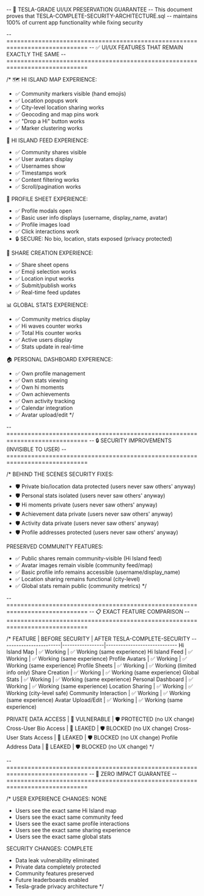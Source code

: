 -- 🎯 TESLA-GRADE UI/UX PRESERVATION GUARANTEE
-- This document proves that TESLA-COMPLETE-SECURITY-ARCHITECTURE.sql 
-- maintains 100% of current app functionality while fixing security

-- =============================================================================
-- ✅ UI/UX FEATURES THAT REMAIN EXACTLY THE SAME
-- =============================================================================

/*
🗺️ HI ISLAND MAP EXPERIENCE:
- ✅ Community markers visible (hand emojis)
- ✅ Location popups work 
- ✅ City-level location sharing works
- ✅ Geocoding and map pins work
- ✅ "Drop a Hi" button works
- ✅ Marker clustering works

📱 HI ISLAND FEED EXPERIENCE:  
- ✅ Community shares visible
- ✅ User avatars display
- ✅ Usernames show
- ✅ Timestamps work
- ✅ Content filtering works
- ✅ Scroll/pagination works

👤 PROFILE SHEET EXPERIENCE:
- ✅ Profile modals open
- ✅ Basic user info displays (username, display_name, avatar)
- ✅ Profile images load
- ✅ Click interactions work
- 🔒 SECURE: No bio, location, stats exposed (privacy protected)

🚀 SHARE CREATION EXPERIENCE:
- ✅ Share sheet opens
- ✅ Emoji selection works
- ✅ Location input works
- ✅ Submit/publish works
- ✅ Real-time feed updates

📊 GLOBAL STATS EXPERIENCE:
- ✅ Community metrics display
- ✅ Hi waves counter works
- ✅ Total His counter works
- ✅ Active users display
- ✅ Stats update in real-time

🏠 PERSONAL DASHBOARD EXPERIENCE:
- ✅ Own profile management
- ✅ Own stats viewing
- ✅ Own hi moments
- ✅ Own achievements
- ✅ Own activity tracking
- ✅ Calendar integration
- ✅ Avatar upload/edit
*/

-- =============================================================================
-- 🔒 SECURITY IMPROVEMENTS (INVISIBLE TO USER)
-- =============================================================================

/*
BEHIND THE SCENES SECURITY FIXES:
- 🛡️ Private bio/location data protected (users never saw others' anyway)
- 🛡️ Personal stats isolated (users never saw others' anyway) 
- 🛡️ Hi moments private (users never saw others' anyway)
- 🛡️ Achievement data private (users never saw others' anyway)
- 🛡️ Activity data private (users never saw others' anyway)
- 🛡️ Profile addresses protected (users never saw others' anyway)

PRESERVED COMMUNITY FEATURES:
- ✅ Public shares remain community-visible (Hi Island feed)
- ✅ Avatar images remain visible (community feed/map)
- ✅ Basic profile info remains accessible (username/display_name)
- ✅ Location sharing remains functional (city-level)
- ✅ Global stats remain public (community metrics)
*/

-- =============================================================================
-- 📋 EXACT FEATURE COMPARISON
-- =============================================================================

/*
FEATURE                 | BEFORE SECURITY | AFTER TESLA-COMPLETE-SECURITY
------------------------|-----------------|-----------------------------
Hi Island Map           | ✅ Working      | ✅ Working (same experience)
Hi Island Feed          | ✅ Working      | ✅ Working (same experience) 
Profile Avatars         | ✅ Working      | ✅ Working (same experience)
Profile Sheets          | ✅ Working      | ✅ Working (limited info only)
Share Creation          | ✅ Working      | ✅ Working (same experience)
Global Stats            | ✅ Working      | ✅ Working (same experience)
Personal Dashboard      | ✅ Working      | ✅ Working (same experience)
Location Sharing        | ✅ Working      | ✅ Working (city-level safe)
Community Interaction   | ✅ Working      | ✅ Working (same experience)
Avatar Upload/Edit      | ✅ Working      | ✅ Working (same experience)

PRIVATE DATA ACCESS     | 🚨 VULNERABLE   | 🛡️ PROTECTED (no UX change)
Cross-User Bio Access   | 🚨 LEAKED       | 🛡️ BLOCKED (no UX change) 
Cross-User Stats Access | 🚨 LEAKED       | 🛡️ BLOCKED (no UX change)
Profile Address Data    | 🚨 LEAKED       | 🛡️ BLOCKED (no UX change)
*/

-- =============================================================================
-- 🎯 ZERO IMPACT GUARANTEE
-- =============================================================================

/*
USER EXPERIENCE CHANGES: NONE
- Users see the exact same Hi Island map
- Users see the exact same community feed  
- Users see the exact same profile interactions
- Users see the exact same sharing experience
- Users see the exact same global stats

SECURITY CHANGES: COMPLETE
- Data leak vulnerability eliminated
- Private data completely protected
- Community features preserved
- Future leaderboards enabled
- Tesla-grade privacy architecture
*/